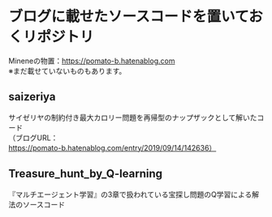 # ブログに載せたソースコードを置いておくリポジトリ
Mineneの物置：https://pomato-b.hatenablog.com
<br>
※まだ載せていないものもあります。
## saizeriya
サイゼリヤの制約付き最大カロリー問題を再帰型のナップザックとして解いたコード
<br>
（ブログURL：https://pomato-b.hatenablog.com/entry/2019/09/14/142636）

## Treasure_hunt_by_Q-learning
『マルチエージェント学習』の3章で扱われている宝探し問題のQ学習による解法のソースコード